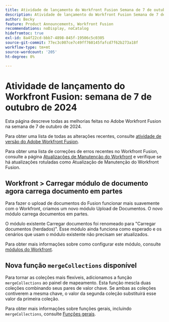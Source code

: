 ```yaml
---
title: Atividade de lançamento do Workfront Fusion Semana de 7 de outubro de 2024
description: Atividade de lançamento do Workfront Fusion Semana de 7 de outubro de 2024
author: Becky
feature: Product Announcements, Workfront Fusion
recommendations: noDisplay, noCatalog
hidefromtoc: true
exl-id: 8a4f22cd-bbb7-4898-845f-19506c5c0305
source-git-commit: 77ec3c007ce7c49ff760145fafcd7f62b273a18f
workflow-type: tm+mt
source-wordcount: '205'
ht-degree: 0%

---
```


# Atividade de lançamento do Workfront Fusion: semana de 7 de outubro de 2024

Esta página descreve todas as melhorias feitas no Adobe Workfront Fusion na semana de 7 de outubro de 2024.

Para obter uma lista de todas as alterações recentes, consulte [atividade de versão do Adobe Workfront Fusion](/help/workfront-fusion/fusion-product-releases/fusion-release-activity.md).

Para obter uma lista de correções de erros recentes no Workfront Fusion, consulte a página [Atualizações de Manutenção do Workfront](https://experienceleague.adobe.com/docs/workfront-known-issues/releases/current-updates.html) e verifique se há atualizações rotuladas como Atualização de Manutenção do Workfront Fusion.

## Workfront > Carregar módulo de documento agora carrega documento em partes

Para fazer o upload de documentos do Fusion funcionar mais suavemente com o Workfront, criamos um novo módulo Upload de Documentos. O novo módulo carrega documentos em partes.

O módulo existente Carregar documentos foi renomeado para &quot;Carregar documentos (herdados)&quot;. Esse módulo ainda funciona como esperado e os cenários que usam o módulo existente não precisam ser atualizados.

Para obter mais informações sobre como configurar este módulo, consulte [módulos do Workfront](/help/workfront-fusion/references/apps-and-modules/adobe-connectors/workfront-modules.md).

## Nova função `mergeCollections` disponível

Para tornar as coleções mais flexíveis, adicionamos a função `mergeCollections` ao painel de mapeamento. Esta função mescla duas coleções combinando seus pares de valor chave. Se ambas as coleções contiverem a mesma chave, o valor da segunda coleção substituirá esse valor da primeira coleção.

Para obter mais informações sobre funções gerais, incluindo `mergeCollections`, consulte [Funções gerais](/help/workfront-fusion/references/mapping-panel/functions/general-functions.md).
